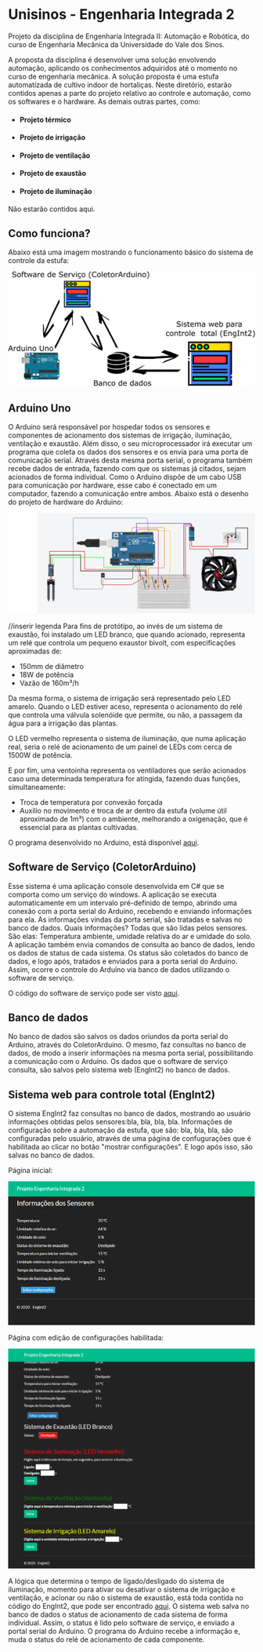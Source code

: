 # Unisinos - Engenharia Integrada 2
Projeto da disciplina de Engenharia Integrada II: Automação e Robótica, do curso de Engenharia Mecânica da Universidade do Vale dos Sinos.

 A proposta da disciplina é desenvolver uma solução envolvendo automação, aplicando os conhecimentos adquiridos até o momento no curso de engenharia mecânica. A solução proposta é uma estufa automatizada de cultivo indoor de hortaliças. Neste diretório, estarão contidos apenas a parte do projeto relativo ao controle e automação, como os softwares e o hardware. As demais outras partes, como:
 
* #### Projeto térmico 
* #### Projeto de irrigação
* #### Projeto de ventilação
* #### Projeto de exaustão
* #### Projeto de iluminação

 Não estarão contidos aqui.
 
 ## Como funciona?
 
 Abaixo está uma imagem mostrando o funcionamento básico do sistema de controle da estufa:
 
 ![](imagens/sistema_basico.png)
 
 ## Arduino Uno
 O Arduino será responsável por hospedar todos os sensores e componentes de acionamento dos sistemas de irrigação, iluminação, ventilação e exaustão. Além disso, o seu microprocessador irá executar um programa que coleta os dados dos sensores e os envia para uma porta de comunicação serial. Através desta mesma porta serial, o programa também recebe dados de entrada, fazendo com que os sistemas já citados, sejam acionados de forma individual. Como o Arduino dispõe de um cabo USB para comunicação por hardware, esse cabo é conectado em um computador, fazendo a comunicação entre ambos. Abaixo está o desenho do projeto de hardware do Arduino:
 
 ![](imagens/arduino__hardware.png)
 
 //inserir legenda
 Para fins de protótipo, ao invés de um sistema de exaustão, foi instalado um LED branco, que quando acionado, representa um relé que controla um pequeno exaustor bivolt, com especificações aproximadas de: 
 
 * 150mm de diâmetro
 * 18W de potência
 * Vazão de 160m³/h
 
 Da mesma forma, o sistema de irrigação será representado pelo LED amarelo. Quando o LED estiver aceso, representa o acionamento do relé que controla uma válvula solenóide que permite, ou não, a passagem da água para a irrigação das plantas.
 
 O LED vermelho representa o sistema de iluminação, que numa aplicação real, seria o relé de acionamento de um painel de LEDs com cerca de 1500W de potência.
 
 E por fim, uma ventoinha representa os ventiladores que serão acionados caso uma determinada temperatura for atingida, fazendo duas funções, simultaneamente: 
 
 * Troca de temperatura por convexão forçada
 * Auxilio no movimento e troca de ar dentro da estufa (volume útil aproximado de 1m³) com o ambiente, melhorando a oxigenação, que é essencial para as plantas cultivadas.
  
 O programa desenvolvido no Arduino, está disponível [aqui](https://github.com/ricardovws/Unisinos-EngenhariaIntegrada2/blob/master/CodigoArduino/CodigoArduino.ino).
 
 ## Software de Serviço (ColetorArduino)
 Esse sistema é uma aplicação console desenvolvida em C# que se comporta como um serviço do windows. A aplicação se executa automaticamente em um intervalo pré-definido de tempo, abrindo uma conexão com a porta serial do Arduino, recebendo e enviando informações para ela. As informações vindas da porta serial, são tratadas e salvas no banco de dados. Quais informações? Todas que são lidas pelos sensores. São elas: Temperatura ambiente, umidade relativa do ar e umidade do solo. A aplicação também envia comandos de consulta ao banco de dados, lendo os dados de status de cada sistema. Os status são coletados do banco de dados, e logo após, tratados e enviados para a porta serial do Arduino. Assim, ocorre o controle do Arduino via banco de dados utilizando o software de serviço.

O código do software de serviço pode ser visto [aqui](https://github.com/ricardovws/Unisinos-EngenhariaIntegrada2/tree/master/ColetorArduino).

 ## Banco de dados 
 No banco de dados são salvos os dados oriundos da porta serial do Arduino, através do ColetorArduino. O mesmo, faz consultas no banco de dados, de modo a inserir informações na mesma porta serial, possibilitando a comunicação com o Arduino. Os dados que o software de serviço consulta, são salvos pelo sistema web (EngInt2) no banco de dados.
 
 ## Sistema web para controle total (EngInt2)
 O sistema EngInt2 faz consultas no banco de dados, mostrando ao usuário informações obtidas pelos sensores:bla, bla, bla, bla.
 Informações de configuração sobre a automação da estufa, que são: bla, bla, bla, são configuradas pelo usuário, através de uma página de confugurações que é habilitada ao clicar no botão "mostrar configurações". E logo após isso, são salvas no banco de dados.
 
 Página inicial:
 
 ![](imagens/snapshot_1.PNG)
 
 Página com edição de configurações habilitada:
 
 ![](imagens/snapshot_2.PNG)
 
 A lógica que determina o tempo de ligado/desligado do sistema de iluminação, momento para ativar ou desativar o sistema de irrigação e ventilação, e acionar ou não o sistema de exaustão, está toda contida no código do EngInt2, que pode ser encontrado [aqui](https://github.com/ricardovws/Unisinos-EngenhariaIntegrada2/tree/master/EngInt2). O sistema web salva no banco de dados o status de acionamento de cada sistema de forma individual. Assim, o status é lido pelo software de serviço, e enviado a portal serial do Arduino. O programa do Arduino recebe a informação e, muda o status do relé de acionamento de cada componente.
 
 
